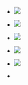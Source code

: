 - ![](../assets/B7J1WOxDe6.jpeg)

- ![](../assets/g9iYpgUz1S.jpeg)

- ![](../assets/ptL3XB271-.jpeg)

- ![](../assets/1MO0govQeI.png)

- ![](../assets/oqF7oEGrDj.jpeg)

- 
